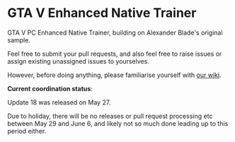 # GTA V Enhanced Native Trainer

GTA V PC Enhanced Native Trainer, building on Alexander Blade's original sample.

Feel free to submit your pull requests, and also feel free to raise issues or assign existing unassigned issues to yourselves.

However, before doing anything, please familiarise yourself with [our wiki](https://github.com/gtav-ent/GTAV-EnhancedNativeTrainer/wiki).

**Current coordination status**:

Update 18 was released on May 27.

Due to holiday, there will be no releases or pull request processing etc between May 29 and June 6, and likely not so much done leading up to this period either.
